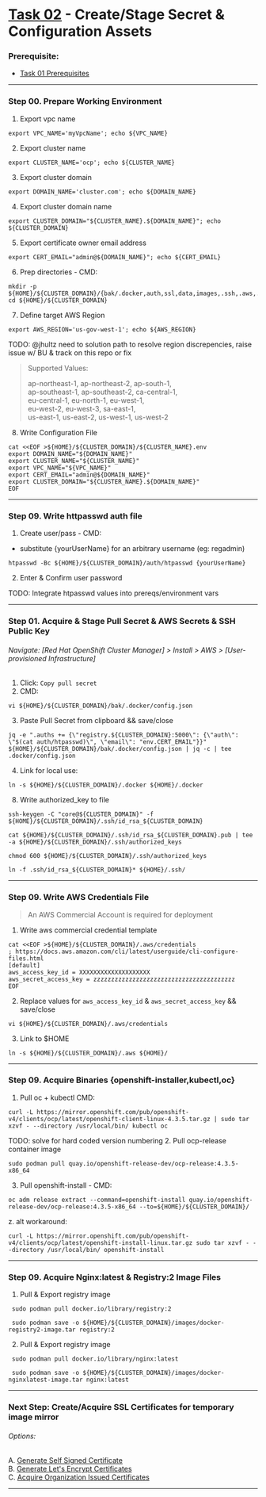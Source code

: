# [Task 02](../tasks/artifacts/) - Create/Stage Secret & Configuration Assets
### Prerequisite:
  + [Task 01 Prerequisites]    
--------------------------------------------------------------------------------
### Step 00\. Prepare Working Environment
  1. Export vpc name
```
export VPC_NAME='myVpcName'; echo ${VPC_NAME} 
```
  2. Export cluster name
```
export CLUSTER_NAME='ocp'; echo ${CLUSTER_NAME} 
```
  3. Export cluster domain
```
export DOMAIN_NAME='cluster.com'; echo ${DOMAIN_NAME}
```
  4. Export cluster domain name
```
export CLUSTER_DOMAIN="${CLUSTER_NAME}.${DOMAIN_NAME}"; echo ${CLUSTER_DOMAIN}
```
  5. Export certificate owner email address
```
export CERT_EMAIL="admin@${DOMAIN_NAME}"; echo ${CERT_EMAIL}
```
  6. Prep directories - CMD: 
```
mkdir -p ${HOME}/${CLUSTER_DOMAIN}/{bak/.docker,auth,ssl,data,images,.ssh,.aws,.docker} 
cd ${HOME}/${CLUSTER_DOMAIN}
```
  7. Define target AWS Region
```
export AWS_REGION='us-gov-west-1'; echo ${AWS_REGION} 
```
TODO: @jhultz need to solution path to resolve region discrepencies, raise issue w/ BU & track on this repo or fix
>   Supported Values:
>
>   ap-northeast-1, ap-northeast-2, ap-south-1,    
>   ap-southeast-1, ap-southeast-2, ca-central-1,    
>   eu-central-1, eu-north-1, eu-west-1,    
>   eu-west-2, eu-west-3, sa-east-1,    
>   us-east-1, us-east-2, us-west-1, us-west-2    
>   

  8. Write Configuration File
```
cat <<EOF >${HOME}/${CLUSTER_DOMAIN}/${CLUSTER_NAME}.env
export DOMAIN_NAME="${DOMAIN_NAME}"
export CLUSTER_NAME="${CLUSTER_NAME}"
export VPC_NAME="${VPC_NAME}"
export CERT_EMAIL="admin@${DOMAIN_NAME}"
export CLUSTER_DOMAIN="${CLUSTER_NAME}.${DOMAIN_NAME}"
EOF
```

---------------------------------------------------------------------------------
### Step 09\. Write httpasswd auth file
  1. Create user/pass - CMD:
  - substitute {yourUserName} for an arbitrary username (eg: regadmin)
```
htpasswd -Bc ${HOME}/${CLUSTER_DOMAIN}/auth/htpasswd {yourUserName}
```
  2. Enter & Confirm user password

TODO: Integrate htpasswd values into prereqs/environment vars

---------------------------------------------------------------------------------
### Step 01\. Acquire & Stage Pull Secret & AWS Secrets & SSH Public Key
###### Navigate: [Red Hat OpenShift Cluster Manager] > Install > AWS > [User-provisioned Infrastructure]
  1. Click: `Copy pull secret`
  2. CMD: 
```
vi ${HOME}/${CLUSTER_DOMAIN}/bak/.docker/config.json
```
  3. Paste Pull Secret from clipboard && save/close
```
jq -e ".auths += {\"registry.${CLUSTER_DOMAIN}:5000\": {\"auth\": \"$(cat auth/htpasswd)\", \"email\": "env.CERT_EMAIL"}}" ${HOME}/${CLUSTER_DOMAIN}/bak/.docker/config.json | jq -c | tee .docker/config.json
```
  4. Link for local use:
```
ln -s ${HOME}/${CLUSTER_DOMAIN}/.docker ${HOME}/.docker
```

  8. Write authorized\_key to file
```
ssh-keygen -C "core@${CLUSTER_DOMAIN}" -f ${HOME}/${CLUSTER_DOMAIN}/.ssh/id_rsa_${CLUSTER_DOMAIN}
```
```
cat ${HOME}/${CLUSTER_DOMAIN}/.ssh/id_rsa_${CLUSTER_DOMAIN}.pub | tee -a ${HOME}/${CLUSTER_DOMAIN}/.ssh/authorized_keys
```
```
chmod 600 ${HOME}/${CLUSTER_DOMAIN}/.ssh/authorized_keys
```
```
ln -f .ssh/id_rsa_${CLUSTER_DOMAIN}* ${HOME}/.ssh/
```
---------------------------------------------------------------------------------
### Step 09\. Write AWS Credentials File
>   An AWS Commercial Account is required for deployment   

  1. Write aws commercial credential template
```
cat <<EOF >${HOME}/${CLUSTER_DOMAIN}/.aws/credentials
; https://docs.aws.amazon.com/cli/latest/userguide/cli-configure-files.html
[default]
aws_access_key_id = XXXXXXXXXXXXXXXXXXXX
aws_secret_access_key = zzzzzzzzzzzzzzzzzzzzzzzzzzzzzzzzzzzzzzzz
EOF
```
  2. Replace values for `aws_access_key_id` & `aws_secret_access_key` && save/close
```
vi ${HOME}/${CLUSTER_DOMAIN}/.aws/credentials
```
  3. Link to $HOME
```
ln -s ${HOME}/${CLUSTER_DOMAIN}/.aws ${HOME}/
```
---------------------------------------------------------------------------------
### Step 09\. Acquire Binaries {openshift-installer,kubectl,oc}
  1. Pull oc + kubectl CMD:    
```
curl -L https://mirror.openshift.com/pub/openshift-v4/clients/ocp/latest/openshift-client-linux-4.3.5.tar.gz | sudo tar xzvf - --directory /usr/local/bin/ kubectl oc
```
TODO: solve for hard coded version numbering
  2. Pull ocp-release container image
```
sudo podman pull quay.io/openshift-release-dev/ocp-release:4.3.5-x86_64
```
  3. Pull openshift-install - CMD:    
```
oc adm release extract --command=openshift-install quay.io/openshift-release-dev/ocp-release:4.3.5-x86_64 --to=${HOME}/${CLUSTER_DOMAIN}/
```
  z. alt workaround:
```
curl -L https://mirror.openshift.com/pub/openshift-v4/clients/ocp/latest/openshift-install-linux.tar.gz sudo tar xzvf - --directory /usr/local/bin/ openshift-install
```

---------------------------------------------------------------------------------
### Step 09\. Acquire Nginx:latest & Registry:2 Image Files
  1. Pull & Export registry image
```
 sudo podman pull docker.io/library/registry:2
```
```
 sudo podman save -o ${HOME}/${CLUSTER_DOMAIN}/images/docker-registry2-image.tar registry:2 
```
  2. Pull & Export registry image
```
 sudo podman pull docker.io/library/nginx:latest
```
```
 sudo podman save -o ${HOME}/${CLUSTER_DOMAIN}/images/docker-nginxlatest-image.tar nginx:latest
```

---------------------------------------------------------------------------------
### Next Step: Create/Acquire SSL Certificates for temporary image mirror
###### Options:
  A. [Generate Self Signed Certificate]    
  B. [Generate Let's Encrypt Certificates]    
  C. [Acquire Organization Issued Certificates]    

--------------------------------------------------------------------------------
[Task 01 Prerequisites]:manual/01_Prerequisites.md
[Task 02 Stage Assets]:manual/02_StageAssets.md
[Task 03 Certificates]:manual/03_Certificates.md
[Task 04 Setup AWS VPC]:manual/04_SetupVPC.md
[Task 05 Configure Route53 DNS]:manual/05_Route53DNS.md
[Task 06 Setup Target Groups]:manual/06_TargetGroups.md
[Task 07 Setup Load Balancers]:manual/07_LoadBalancers.md
[Task 08 Setup Security Groups]:manual/08_SecurityGroups.md
[Task 09 Setup IAM Roles]:manual/09_IAMRoles.md
[Task 10 Image Registry Instance]:manual/10_ImageRegistryInstance.md
[Task 11 Image Registry Mirror & Services]:manual/11_ImageRegistryServices.md
[Task 12 Build Nodes]:manual/12_BuildNodes.md
[Task 13 Deploy]:manual/13_Deploy.md
[Generate Self Signed Certificate]:../tasks/certificates/SelfSigned.md
[Generate Let's Encrypt Certificates]:../tasks/certificates/LetsEncrypt.md
[Acquire Organization Issued Certificates]:../tasks/certificates/OrganizationIssued.md
